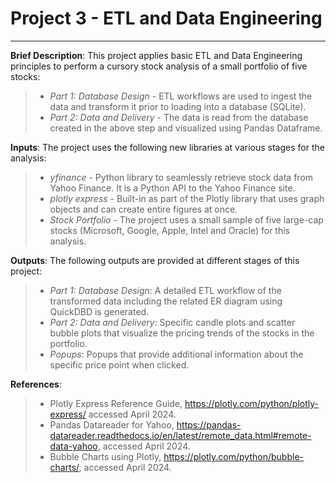 # Project 3 - ETL and Data Engineering
---
**Brief Description**: This project applies basic ETL and Data Engineering principles to perform a cursory stock analysis of a small portfolio of five stocks:
> - *Part 1: Database Design* - ETL workflows are used to ingest the data and transform it prior to loading into a database (SQLite).
> - *Part 2: Data and Delivery* - The data is read from the database created in the above step and visualized using Pandas Dataframe.<br>

**Inputs**: The project uses the following new libraries at various stages for the analysis:
> - *yfinance* - Python library to seamlessly retrieve stock data from Yahoo Finance. It is a Python API to the Yahoo Finance site.
> - *plotly express* - Built-in as part of the Plotly library that uses graph objects and can create entire figures at once.
> - *Stock Portfolio* - The project uses a small sample of five large-cap stocks (Microsoft, Google, Apple, Intel and Oracle) for this analysis. <br>

**Outputs**: The following outputs are provided at different stages of this project:
> - *Part 1: Database Design*: A detailed ETL workflow of the transformed data including the related ER diagram using QuickDBD is generated.    
> - *Part 2: Data and Delivery*: Specific candle plots and scatter bubble plots that visualize the pricing trends of the stocks in the portfolio.  
> - *Popups*: Popups that provide additional information about the specific price point when clicked.<br>

**References**:
> - Plotly Express Reference Guide, https://plotly.com/python/plotly-express/ accessed April 2024.
> - Pandas Datareader for Yahoo, https://pandas-datareader.readthedocs.io/en/latest/remote_data.html#remote-data-yahoo, accessed April 2024.
> - Bubble Charts using Plotly, https://plotly.com/python/bubble-charts/, accessed April 2024. 
